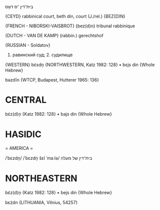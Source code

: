 בית־דין
־ס
דאָס

{CEYD}
rabbinical court, beth din, court (J./rel.) {BEZ(D)N}

{FRENCH - NIBORSKI-VAISBROT}
‎{bez(d)n‎} tribunal rabbinique

{DUTCH - VAN DE KAMP}
(rabbin.) gerechtshof

{RUSSIAN - Soldatov}
1. равинский суд; 2. судилище

{WESTERN}
bɛ́sdn̩ {NORTHWESTERN, Katz 1982: 128}
	•	bɛjs din {Whole Hebrew}

bəzdīn {WTCP, Budapest, Hutterer 1965: 136}

CENTRAL
========

bɛ́z(d)n̩ {Katz 1982: 128}
	•	bajs din {Whole Hebrew}

HASIDIC
=======
= AMERICA = 

/ˈbɛzdn̩/
/ˈbɛzdn̩ šɛl ˈmaːlə/ בית־דין של מעלה

NORTHEASTERN
==============

bɛ́z(d)n̩ {Katz 1982: 128}
	•	bejs din {Whole Hebrew}

bɛz̀dn {LITHUANIA, Vilnius, 54257}